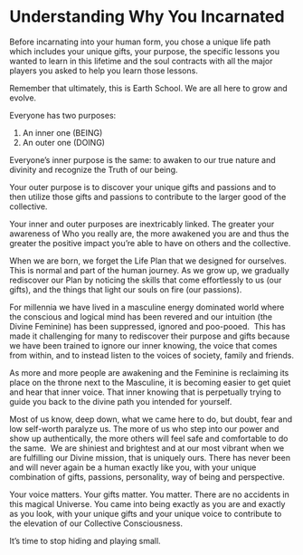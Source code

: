 # Understanding Why You Incarnated

Before incarnating into your human form, you chose a unique life path which includes your unique gifts, your purpose, the specific lessons you wanted to learn in this lifetime and the soul contracts with all the major players you asked to help you learn those lessons.

Remember that ultimately, this is Earth School. We are all here to grow and evolve.  

Everyone has two purposes: 

1. An inner one \(BEING\)
2. An outer one \(DOING\)

Everyone’s inner purpose is the same: to awaken to our true nature and divinity and recognize the Truth of our being.

Your outer purpose is to discover your unique gifts and passions and to then utilize those gifts and passions to contribute to the larger good of the collective. 

Your inner and outer purposes are inextricably linked. The greater your awareness of Who you really are, the more awakened you are and thus the greater the positive impact you’re able to have on others and the collective.

When we are born, we forget the Life Plan that we designed for ourselves. This is normal and part of the human journey. As we grow up, we gradually rediscover our Plan by noticing the skills that come effortlessly to us \(our gifts\), and the things that light our souls on fire \(our passions\). 

For millennia we have lived in a masculine energy dominated world where the conscious and logical mind has been revered and our intuition \(the Divine Feminine\) has been suppressed, ignored and poo\-pooed.  This has made it challenging for many to rediscover their purpose and gifts because we have been trained to ignore our inner knowing, the voice that comes from within, and to instead listen to the voices of society, family and friends.

As more and more people are awakening and the Feminine is reclaiming its place on the throne next to the Masculine, it is becoming easier to get quiet and hear that inner voice. That inner knowing that is perpetually trying to guide you back to the divine path you intended for yourself.

Most of us know, deep down, what we came here to do, but doubt, fear and low self\-worth paralyze us. The more of us who step into our power and show up authentically, the more others will feel safe and comfortable to do the same.  We are shiniest and brightest and at our most vibrant when we are fulfilling our Divine mission, that is uniquely ours. There has never been and will never again be a human exactly like you, with your unique combination of gifts, passions, personality, way of being and perspective.

Your voice matters. Your gifts matter. You matter. There are no accidents in this magical Universe. You came into being exactly as you are and exactly as you look, with your unique gifts and your unique voice to contribute to the elevation of our Collective Consciousness.

It’s time to stop hiding and playing small.

